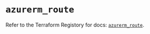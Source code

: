 # `azurerm_route`

Refer to the Terraform Registory for docs: [`azurerm_route`](https://registry.terraform.io/providers/hashicorp/azurerm/3.75.0/docs/resources/route).
